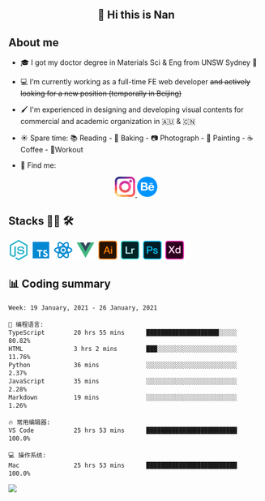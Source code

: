 <h2 align="center">👋 Hi this is Nan</h2>

## About me

- 🎓 I got my doctor degree in Materials Sci & Eng from UNSW Sydney :koala:

- :computer: I’m currently working as a full-time FE web developer ~~and actively looking for a new position (temporally in Beijing)~~

- :paintbrush: I'm experienced in designing and developing visual contents for commercial and academic organization in :australia: & :cn:

- :sunny: Spare time: :books: Reading - :bread: Baking - :camera: Photograph - :art: Painting - :coffee: Coffee - 💪Workout

- 💬 Find me:
<div align="center">
<a href="https://www.instagram.com/divetothesea/">

<img src="https://raw.githubusercontent.com/southchen/southchen/master/assets/instagram.svg" height="40em"  alt="divetothesea instagram"/>
</a>
<a href="https://www.behance.net/southchen">
<img src="https://raw.githubusercontent.com/southchen/southchen/master/assets/Behance.svg" height="40em"  alt="behance"/>
</a>
</div>

## Stacks 👨‍💻 🛠

<p align='left'>
<div style="display:inline-block">
<img src="https://raw.githubusercontent.com/southchen/southchen/master/assets/JavaScript.svg" height="40em"  alt="javascript"/>
<img src="https://raw.githubusercontent.com/southchen/southchen/master/assets/ts.svg" height="40em"  alt="typescript"/>
<img src="https://raw.githubusercontent.com/southchen/southchen/master/assets/react.svg" height="40em"  alt="react"/>
<img src="https://raw.githubusercontent.com/southchen/southchen/master/assets/Vue.svg" height="40em"  alt="vue"/>
<img src="https://raw.githubusercontent.com/southchen/southchen/master/assets/Adobe Ai.svg" height="40em"  alt="adobe ai"/>
<img src="https://raw.githubusercontent.com/southchen/southchen/master/assets/Adobe Lr.svg" height="40em"  alt="adobe lr"/>
<img src="https://raw.githubusercontent.com/southchen/southchen/master/assets/Adobe Ps.svg" height="40em"  alt="adobe Ps"/>
<img src="https://raw.githubusercontent.com/southchen/southchen/master/assets/Adobe Xd.svg" height="40em"  alt="adobe Xd"/>
</div>
</p>





## 📊 Coding summary

<!--START_SECTION:waka-->
```text
Week: 19 January, 2021 - 26 January, 2021

💬 编程语言:
TypeScript        20 hrs 55 mins      ████████████████████░░░░░   80.82%
HTML              3 hrs 2 mins        ███░░░░░░░░░░░░░░░░░░░░░░   11.76%
Python            36 mins             ░░░░░░░░░░░░░░░░░░░░░░░░░   2.37%
JavaScript        35 mins             ░░░░░░░░░░░░░░░░░░░░░░░░░   2.28%
Markdown          19 mins             ░░░░░░░░░░░░░░░░░░░░░░░░░   1.26%

🔥 常用编辑器:
VS Code           25 hrs 53 mins      █████████████████████████   100.0%

💻 操作系统:
Mac               25 hrs 53 mins      █████████████████████████   100.0%

```


<!--END_SECTION:waka-->

<!-- ## Reading -->

![](https://visitor-badge.glitch.me/badge?page_id=southchen.southchen)
